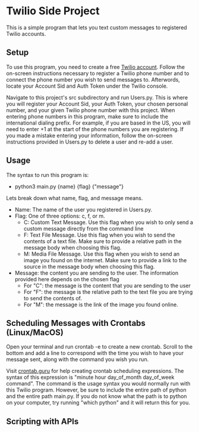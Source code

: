 # Twilio Side Project
This is a simple program that lets you text custom messages to registered Twilio accounts.

## Setup
To use this program, you need to create a free [Twilio account](https://www.twilio.com/). Follow the on-screen instructions necessary to register a Twilio phone number and to connect the phone number you wish to send messages to. Afterwords, locate your Account Sid and Auth Token under the Twilio console.

Navigate to this project's src subdirectory and run Users.py. This is where you will register your Account Sid, your Auth Token, your chosen personal number, and your given Twilio phone number with this project. When entering phone numbers in this program, make sure to include the international dialing prefix.
For example, if you are based in the US, you will need to enter +1 at the start of the phone numbers you are registering. If you made a mistake entering your information, follow the on-screen instructions provided in Users.py to delete a user and re-add a user.

## Usage
The syntax to run this program is:
- python3 main.py {name} {flag} {"message"}

Lets break down what name, flag, and message means.
- Name: The name of the user you registered in Users.py.
- Flag: One of three options: c, f, or m. 
    - C: Custom Text Message. Use this flag when you wish to only send a custom message directly from the command line
    - F: Text File Message. Use this flag when you wish to send the contents of a text file. Make sure to provide a relative
    path in the message body when choosing this flag.
    - M: Media File Message. Use this flag when you wish to send an image you found on the internet. Make sure to provide a link
    to the source in the message body when choosing this flag.
- Message: the content you are sending to the user. The information provided here depends on the chosen flag
    - For "C": the message is the content that you are sending to the user
    - For "F": the message is the relative path to the text file you are trying to send the contents of.
    - For "M": the message is the link of the image you found online.

## Scheduling Messages with Crontabs (Linux/MacOS)

Open your terminal and run crontab -e to create a new crontab. Scroll to the bottom and add a line to correspond with the time you wish to have your message sent, along with the command you wish you run.

Visit [crontab.guru](https://crontab.guru/#) for help creating crontab scheduling expressions. The syntax of this expression is "minute hour day_of_month day_of_week command". The command is the usage syntax you would normally run with this Twilio program. However, be sure to include the entire path of python and the entire path main.py. If you do not know what the path is to python on your computer, try running "which python" and it will return this for you.


## Scripting with APIs